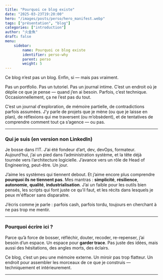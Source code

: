 ```yaml
---
title: "Pourquoi ce blog existe"
date: "2025-03-23T19:20:00"
hero: "/images/posts/perso/hero_manifest.webp"
tags: ["présentation", "blog"]
categories: ["introduction"]
author: "火金魚"
draft: false
menu:
    sidebar:
        name: Pourquoi ce blog existe
        identifier: perso-why
        parent: perso
        weight: 5
---
```


Ce blog n’est pas un blog. Enfin, si — mais pas vraiment.

Pas un portfolio. Pas un tutoriel. Pas un journal intime.
C’est un endroit où je déplie ce que je pense — quand j’en ai besoin.
Parfois, c’est technique. Occasionnellement, ça ne l’est pas du tout.

C’est un journal d'exploration, de mémoire partielle, de contradictions parfois assumées.
J’y parle de projets que je mène (ou que je laisse en plan), de réflexions qui me traversent (ou m’obsèdent),
et de tentatives de comprendre comment tout ça s’agence — ou pas.

---

### Qui je suis (en version non LinkedIn)

Je bosse dans l’IT.
J’ai été fondeur d’art, dev, devOps, formateur. Aujourd’hui, j’ai un pied dans l’administration système,
et la tête déjà tournée vers l’architecture logicielle. J’avance vers un rôle de Head of Engineering, peut-être. Un jour.

J’aime les systèmes qui tiennent debout. Et j’aime encore plus comprendre **pourquoi ils ne tiennent pas**.
Mes mantras : **simplicité**, **résilience**, **autonomie**, **qualité**, **industrialisation**.
J’ai un faible pour les outils bien pensés, les scripts qui font juste ce qu’il faut, et les récits dans lesquels je peux m'éffacer sans disparaitre.

J’écris comme je parle : parfois cash, parfois tordu, toujours en cherchant à ne pas trop me mentir.

---

### Pourquoi écrire ici ?

Parce qu’à force de bosser, réfléchir, douter, recoder, re-repenser, j’ai besoin d’un espace.
Un espace pour **garder trace**.
Pas juste des idées, mais aussi des hésitations, des angles morts, des éclairs.

Ce blog, c’est un peu une mémoire externe.
Un miroir pas trop flatteur.
Un endroit pour assembler les morceaux de ce que je construis — techniquement et intérieurement.

---
